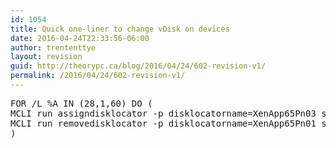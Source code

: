 ```yaml
---
id: 1054
title: Quick one-liner to change vDisk on devices
date: 2016-04-24T22:33:56-06:00
author: trententtye
layout: revision
guid: http://theorypc.ca/blog/2016/04/24/602-revision-v1/
permalink: /2016/04/24/602-revision-v1/
---
```

<pre class="lang:batch decode:true ">FOR /L %A IN (28,1,60) DO (
MCLI run assigndisklocator -p disklocatorname=XenApp65Pn03 sitename=AHI storename=XenApp devicename=WSCTXAPP4%A
MCLI run removedisklocator -p disklocatorname=XenApp65Pn01 sitename=AHI storename=XenApp devicename=WSCTXAPP4%A
)</pre>

<div>
</div>

<div>
</div>

<!-- AddThis Advanced Settings generic via filter on the_content -->

<!-- AddThis Share Buttons generic via filter on the_content -->